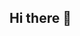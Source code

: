 ## Hi there 👋

<!--
**Yashwanth33124/Yashwanth33124** is a ✨ _special_ ✨ repository because its `README.md` (this file) appears on your GitHub profile.
# Hi, I'm Yashwanth Kumar Cheruvu 👋 🎓 **Student | Aspiring Frontend Developer | Problem Solver** --- ## 🚀 About Me Hello! I'm Yashwanth, a passionate student with a love for building dynamic and interactive user interfaces. I'm on a journey to master web development, enhance my problem-solving skills, and turn creative ideas into real-world projects.   --- ## 🛠️ Skills & Learning - **Languages:** HTML, CSS, JavaScript, C, C++ - **Frameworks:** Currently learning React - **Special Focus:** DSA (Data Structures & Algorithms) in C++ - **Interests:** Building modern UIs, writing clean code, experimenting with new tech --- ## 🌟 Featured Projects - [**Todo-App-**](https://github.com/Yashwanth33124/Todo-App-) — My favorite project! A practical To-Do app built to sharpen my frontend skills. - [**js-progamize**](https://github.com/Yashwanth33124/js-progamize) — My JavaScript learning & problem-solving repository. - [**DSA**](https://github.com/Yashwanth33124/DSA) — Documenting my journey through Data Structures & Algorithms. --- ## 💡 Other Interests - 🎮 Playing games to unwind and spark creativity - 👨‍🍳 Cooking — because building great projects and great food both require passion! - ✨ Always curious to build better, more dynamic user interfaces --- ## 📫 Connect with Me [![LinkedIn](https://img.shields.io/badge/LinkedIn-blue?logo=linkedin&logoColor=white)](https://www.linkedin.com/in/yashwanth-kumar-cheruvu-7843a836b/) --- > “Code. Create. Repeat. Every problem is an opportunity to learn!” Thanks for visiting my profile! 🚀
Here are some ideas to get you started:

- 🔭 I’m currently working on ...
- 🌱 I’m currently learning ...
- 👯 I’m looking to collaborate on ...
- 🤔 I’m looking for help with ...
- 💬 Ask me about ...
- 📫 How to reach me: ...
- 😄 Pronouns: ...
- ⚡ Fun fact: ...
-->
